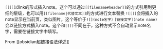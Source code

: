 `[[]]`以link的形式插入note。这个可以通过`[[filename#header]]`的方式引用到更细的层级，也可以用`[[filename|代替文本]]`的方式进行文本替换
`![[]]`会将插入的note显示在当前页，类似图片。这个等价于`![](note名字)`
`[链接文字](note name)`会以链接方式插入note。这个和`[[]]`不同在于，这种方式不会自动显示note名字，需要在链接文字中填写。

From [[obsidian超链接语法详述]]